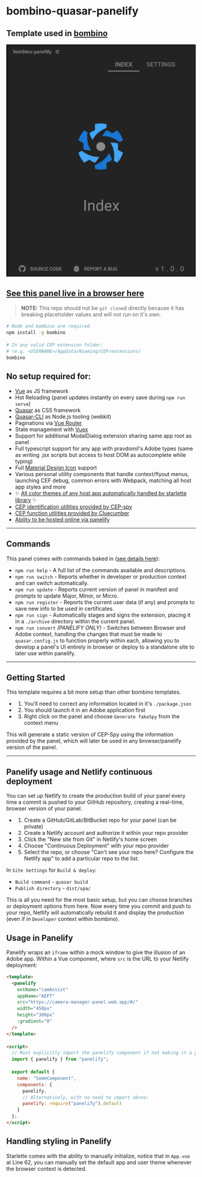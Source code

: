 # bombino-quasar-panelify

## Template used in [bombino](https://github.com/Inventsable/bombino)

![](./src/assets/preview.png)

## [See this panel live in a browser here](https://inventsable-panels.web.app/panelify-demo)

> **NOTE:** This repo should not be `git clone`d directly because it has breaking placeholder values and will not run on it's own.

```bash
# Node and bombino are required
npm install -g bombino

# In any valid CEP extension folder:
# (e.g. <USERNAME>/AppData/Roaming/CEP/extensions)
bombino
```

## No setup required for:

- [Vue](https://vuejs.org/) as JS framework
- Hot Reloading (panel updates instantly on every save during `npm run serve`)
- [Quasar](https://quasar.dev/) as CSS framework
- [Quasar-CLI](https://quasar.dev/) as Node.js tooling (webkit)
- Paginations via [Vue Router](https://router.vuejs.org/)
- State management with [Vuex](https://vuex.vuejs.org/)
- Support for additional ModalDialog extension sharing same app root as panel
- Full typescript support for any app with pravdomil's Adobe types (same as writing .jsx scripts but access to host DOM as autocomplete while typing)
- Full [Material Design Icon](https://materialdesignicons.com/) support
- Various personal utility components that handle context/flyout menus, launching CEF debug, common errors with Webpack, matching all host app styles and more
- ✨ [All color themes of any host app automatically handled by starlette library](https://github.com/Inventsable/starlette) ✨
- [CEP identification utilities provided by CEP-spy](https://github.com/Inventsable/CEP-Spy)
- [CEP function utilities provided by Cluecumber](https://github.com/Inventsable/Cluecumber)
- [Ability to be hosted online via panelify](https://github.com/Inventsable/panelify)

---

## Commands

This panel comes with commands baked in ([see details here](https://github.com/Inventsable/CEP-Self-Signing-Panel#what-do-they-do)):

- `npm run help` - A full list of the commands available and descriptions.
- `npm run switch` - Reports whether in developer or production context and can switch automatically.
- `npm run update` - Reports current version of panel in manifest and prompts to update Major, Minor, or Micro.
- `npm run register` - Reports the current user data (if any) and prompts to save new info to be used in certificates.
- `npm run sign` - Automatically stages and signs the extension, placing it in a `./archive` directory within the current panel.
- `npm run convert` _(PANELIFY ONLY)_ - Switches between Browser and Adobe context, handling the changes that must be made to `quasar.config.js` to function properly within each, allowing you to develop a panel's UI entirely in browser or deploy to a standalone site to later use within panelify.

---

## Getting Started

This template requires a bit more setup than other bombino templates.

- 1. You'll need to correct any information located in it's `./package.json`
- 2. You should launch it in an Adobe application first
- 3. Right click on the panel and choose `Generate fakeSpy` from the context menu

This will generate a static version of CEP-Spy using the information provided by the panel, which will later be used in any browser/panelify version of the panel.

---

## Panelify usage and Netlify continuous deployment

You can set up Netlify to create the production build of your panel every time a commit is pushed to your GitHub repository, creating a real-time, browser version of your panel.

- 1. Create a GitHub/GitLab/BitBucket repo for your panel (can be private)
- 2. Create a Netlify account and authorize it within your repo provider
- 3. Click the "New site from Git" in Netlify's home screen
- 4. Choose "Continuous Deployment" with your repo provider
- 5. Select the repo, or choose "Can't see your repo here? Configure the Netlify app" to add a particular repo to the list.

In `Site Settings` for `Build & deploy`:

- `Build command` - `quasar build`
- `Publish directory` - `dist/spa/`

This is all you need for the most basic setup, but you can choose branches or deployment options from here. Now every time you commit and push to your repo, Netlify will automatically rebuild it and display the production (even if in `Developer` context within bombino).

## Usage in Panelify

Panelify wraps an `iframe` within a mock window to give the illusion of an Adobe app. Within a Vue component, where `src` is the URL to your Netlify deployment:

```html
<template>
  <panelify
    extName="camAssist"
    appName="AEFT"
    src="https://camera-manager-panel.web.app/#/"
    width="450px"
    height="300px"
    :gradient="0"
  />
</template>

<script>
  // Must explicitly import the panelify component if not making it a global component:
  import { panelify } from "panelify";

  export default {
    name: "SomeComponent",
    components: {
      panelify,
      // Alternatively, with no need to import above:
      panelify: require("panelify").default
    }
  };
</script>
```

## Handling styling in Panelify

Starlette comes with the ability to manually initialize, notice that in `App.vue` at Line 62, you can manually set the default app and user theme whenever the browser context is detected.
